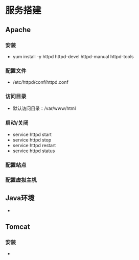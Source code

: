 # 服务搭建

## Apache
### 安装
  - yum install -y httpd httpd-devel httpd-manual httpd-tools
### 配置文件
  - /etc/httpd/conf/httpd.conf
### 访问目录
  - 默认访问目录：/var/www/html
### 启动/关闭
  - service httpd start
  - service httpd stop
  - service httpd restart
  - service httpd status
### 配置站点
### 配置虚拟主机

## Java环境
  - 

## Tomcat
### 安装
  - 